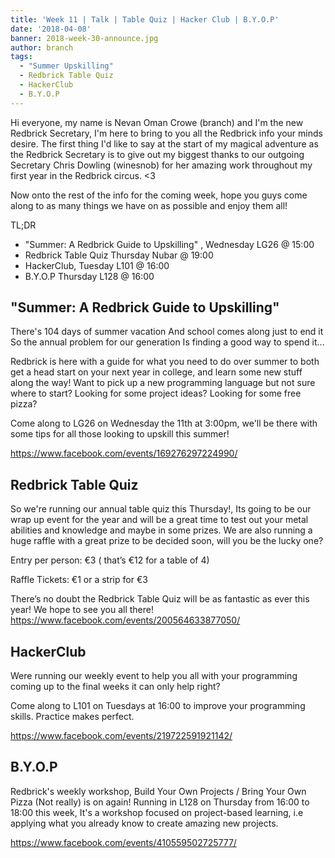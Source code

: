 ```yaml
---
title: 'Week 11 | Talk | Table Quiz | Hacker Club | B.Y.O.P'
date: '2018-04-08'
banner: 2018-week-30-announce.jpg
author: branch
tags:
  - "Summer Upskilling"
  - Redbrick Table Quiz
  - HackerClub
  - B.Y.O.P
---
```

Hi everyone, my name is Nevan Oman Crowe (branch) and I'm the new Redbrick Secretary, I'm here to bring to you all the Redbrick info your minds desire. The first thing I'd like to say at the start of my magical adventure as the Redbrick Secretary is to give out my biggest thanks to our outgoing Secretary Chris Dowling (winesnob) for her amazing work throughout my first year in the Redbrick circus. <3

Now onto the rest of the info for the coming week, hope you guys come along to as many things we have on as possible and enjoy them all!

TL;DR
- "Summer: A Redbrick Guide to Upskilling" , Wednesday LG26 @ 15:00
- Redbrick Table Quiz Thursday Nubar @ 19:00
- HackerClub, Tuesday L101 @ 16:00
- B.Y.O.P Thursday L128 @ 16:00

<!-- more -->


## "Summer: A Redbrick Guide to Upskilling"
There's 104 days of summer vacation
And school comes along just to end it
So the annual problem for our generation
Is finding a good way to spend it...

Redbrick is here with a guide for what you need to do over summer to both get a head start on your next year in college, and learn some new stuff along the way!
Want to pick up a new programming language but not sure where to start? Looking for some project ideas? Looking for some free pizza?

Come along to LG26 on Wednesday the 11th at 3:00pm, we'll be there with some tips for all those looking to upskill this summer!

https://www.facebook.com/events/169276297224990/

## Redbrick Table Quiz
So we're running our annual table quiz this Thursday!, Its going to be our wrap up event for the year and will be a great time to test out your metal abilities and knowledge and maybe in some prizes.
We are also running a huge raffle with a great prize to be decided soon, will you be the lucky one?

Entry per person: €3 ( that’s €12 for a table of 4)

Raffle Tickets: €1 or a strip for €3

There’s no doubt the Redbrick Table Quiz will be as fantastic as ever this year! We hope to see you all there!
https://www.facebook.com/events/200564633877050/

## HackerClub
Were running our weekly event to help you all with your programming coming up to the final weeks it can only help right?

Come along to L101 on Tuesdays at 16:00 to improve your programming skills. Practice makes perfect.

https://www.facebook.com/events/219722591921142/

## B.Y.O.P
Redbrick's weekly workshop, Build Your Own Projects / Bring Your Own Pizza (Not really) is on again! Running in L128 on Thursday from 16:00 to 18:00 this week, It's a workshop focused on project-based learning, i.e applying what you already know to create amazing new projects.

https://www.facebook.com/events/410559502725777/